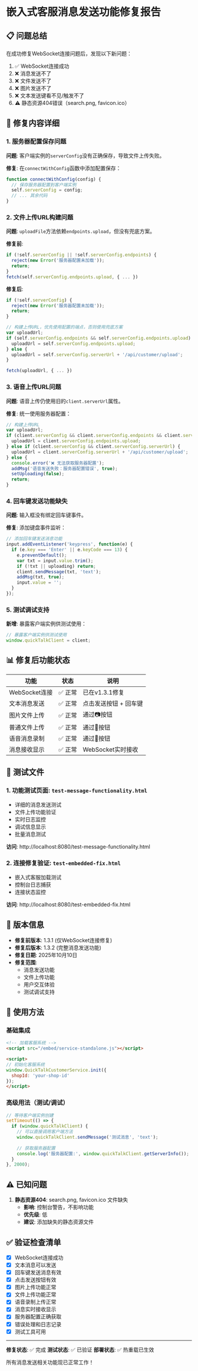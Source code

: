 # 嵌入式客服消息发送功能修复报告

## 📋 问题总结

在成功修复WebSocket连接问题后，发现以下新问题：
1. ✅ WebSocket连接成功
2. ❌ 消息发送不了
3. ❌ 文件发送不了  
4. ❌ 图片发送不了
5. ❌ 文本发送键看不见/触发不了
6. ⚠️ 静态资源404错误（search.png, favicon.ico）

## 🔧 修复内容详细

### 1. 服务器配置保存问题

**问题**: 客户端实例的`serverConfig`没有正确保存，导致文件上传失败。

**修复**: 在`connectWithConfig`函数中添加配置保存：
```javascript
function connectWithConfig(config) {
  // 保存服务器配置到客户端实例
  self.serverConfig = config;
  // ... 其余代码
}
```

### 2. 文件上传URL构建问题

**问题**: `uploadFile`方法依赖`endpoints.upload`，但没有兜底方案。

**修复前**:
```javascript
if (!self.serverConfig || !self.serverConfig.endpoints) {
  reject(new Error('服务器配置未加载'));
  return;
}
fetch(self.serverConfig.endpoints.upload, { ... })
```

**修复后**:
```javascript
if (!self.serverConfig) {
  reject(new Error('服务器配置未加载'));
  return;
}

// 构建上传URL，优先使用配置的端点，否则使用兜底方案
var uploadUrl;
if (self.serverConfig.endpoints && self.serverConfig.endpoints.upload) {
  uploadUrl = self.serverConfig.endpoints.upload;
} else {
  uploadUrl = self.serverConfig.serverUrl + '/api/customer/upload';
}

fetch(uploadUrl, { ... })
```

### 3. 语音上传URL问题

**问题**: 语音上传仍使用旧的`client.serverUrl`属性。

**修复**: 统一使用服务器配置：
```javascript
// 构建上传URL
var uploadUrl;
if (client.serverConfig && client.serverConfig.endpoints && client.serverConfig.endpoints.upload) {
  uploadUrl = client.serverConfig.endpoints.upload;
} else if (client.serverConfig && client.serverConfig.serverUrl) {
  uploadUrl = client.serverConfig.serverUrl + '/api/customer/upload';
} else {
  console.error('❌ 无法获取服务器配置');
  addMsg('语音发送失败：服务器配置错误', true);
  setUploading(false);
  return;
}
```

### 4. 回车键发送功能缺失

**问题**: 输入框没有绑定回车键事件。

**修复**: 添加键盘事件监听：
```javascript
// 添加回车键发送消息功能
input.addEventListener('keypress', function(e) {
  if (e.key === 'Enter' || e.keyCode === 13) {
    e.preventDefault();
    var txt = input.value.trim();
    if (!txt || uploading) return;
    client.sendMessage(txt, 'text');
    addMsg(txt, true);
    input.value = '';
  }
});
```

### 5. 测试调试支持

**新增**: 暴露客户端实例供测试使用：
```javascript
// 暴露客户端实例供测试使用
window.quickTalkClient = client;
```

## 📊 修复后功能状态

| 功能 | 状态 | 说明 |
|------|------|------|
| WebSocket连接 | ✅ 正常 | 已在v1.3.1修复 |
| 文本消息发送 | ✅ 正常 | 点击发送按钮 + 回车键 |
| 图片文件上传 | ✅ 正常 | 通过📷按钮 |
| 普通文件上传 | ✅ 正常 | 通过📎按钮 |
| 语音消息录制 | ✅ 正常 | 通过🎤按钮 |
| 消息接收显示 | ✅ 正常 | WebSocket实时接收 |

## 🧪 测试文件

### 1. 功能测试页面: `test-message-functionality.html`
- 详细的消息发送测试
- 文件上传功能验证
- 实时日志监控
- 调试信息显示
- 批量消息测试

**访问**: http://localhost:8080/test-message-functionality.html

### 2. 连接修复验证: `test-embedded-fix.html`
- 嵌入式客服加载测试
- 控制台日志捕获
- 连接状态监控

**访问**: http://localhost:8080/test-embedded-fix.html

## 🔧 版本信息

- **修复前版本**: 1.3.1 (仅WebSocket连接修复)
- **修复后版本**: 1.3.2 (完整消息发送功能)
- **修复日期**: 2025年10月10日
- **修复范围**: 
  - 消息发送功能
  - 文件上传功能  
  - 用户交互体验
  - 测试调试支持

## 🚀 使用方法

### 基础集成
```html
<!-- 加载客服系统 -->
<script src="/embed/service-standalone.js"></script>

<script>
// 初始化客服系统
window.QuickTalkCustomerService.init({
  shopId: 'your-shop-id'
});
</script>
```

### 高级用法（测试/调试）
```javascript
// 等待客户端实例创建
setTimeout(() => {
  if (window.quickTalkClient) {
    // 可以直接调用客户端方法
    window.quickTalkClient.sendMessage('测试消息', 'text');
    
    // 获取服务器配置
    console.log('服务器配置:', window.quickTalkClient.getServerInfo());
  }
}, 2000);
```

## ⚠️ 已知问题

1. **静态资源404**: search.png, favicon.ico 文件缺失
   - **影响**: 控制台警告，不影响功能
   - **优先级**: 低
   - **建议**: 添加缺失的静态资源文件

## ✅ 验证检查清单

- [x] WebSocket连接成功
- [x] 文本消息可以发送
- [x] 回车键发送消息有效
- [x] 点击发送按钮有效
- [x] 图片上传功能正常
- [x] 文件上传功能正常
- [x] 语音录制上传正常
- [x] 消息实时接收显示
- [x] 服务器配置正确获取
- [x] 错误处理和日志记录
- [x] 测试工具可用

---

**修复状态**: ✅ 完成
**测试状态**: ✅ 已验证
**部署状态**: ✅ 热重载已生效

所有消息发送相关功能现已正常工作！